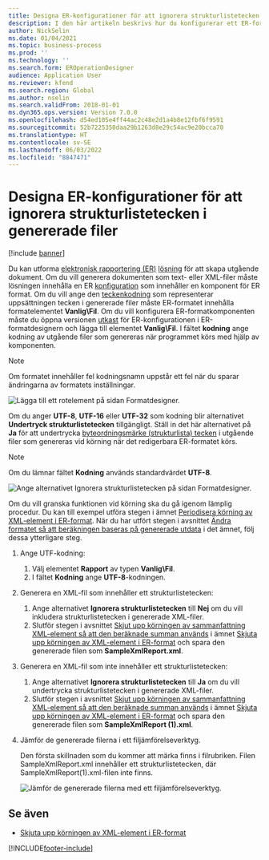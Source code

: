 ```yaml
---
title: Designa ER-konfigurationer för att ignorera strukturlistetecken i genererade filer
description: I den här artikeln beskrivs hur du konfigurerar ett ER-format (elektronisk rapportering) för att generera rapporter som ignorerar byteordningsmärke.
author: NickSelin
ms.date: 01/04/2021
ms.topic: business-process
ms.prod: ''
ms.technology: ''
ms.search.form: EROperationDesigner
audience: Application User
ms.reviewer: kfend
ms.search.region: Global
ms.author: nselin
ms.search.validFrom: 2018-01-01
ms.dyn365.ops.version: Version 7.0.0
ms.openlocfilehash: d54ed105e4ff44ac2c48e2d1a4b8e12fbf6f9591
ms.sourcegitcommit: 52b7225350daa29b1263d8e29c54ac9e20bcca70
ms.translationtype: HT
ms.contentlocale: sv-SE
ms.lasthandoff: 06/03/2022
ms.locfileid: "8847471"
---
```

# <a name="design-er-configurations-to-suppress-bom-characters-in-generated-files"></a>Designa ER-konfigurationer för att ignorera strukturlistetecken i genererade filer

[!include [banner](../includes/banner.md)]

Du kan utforma [elektronisk rapportering (ER)](general-electronic-reporting.md) [lösning](er-quick-start1-new-solution.md) för att skapa utgående dokument. Om du vill generera dokumenten som text- eller XML-filer måste lösningen innehålla en ER [konfiguration](general-electronic-reporting.md#Configuration) som innehåller en komponent för ER format. Om du vill ange den [teckenkodning](/windows/win32/intl/character-sets) som representerar uppsättningen tecken i genererade filer måste ER-formatet innehålla formatelementet **Vanlig\\Fil**. Om du vill konfigurera ER-formatkomponenten måste du öppna versionen [utkast](general-electronic-reporting.md#component-versioning) för ER-konfigurationen i ER-formatdesignern och lägga till elementet **Vanlig\\Fil**. I fältet **kodning** ange kodning av utgående filer som genereras när programmet körs med hjälp av komponenten.

> [!NOTE]
> Om formatet innehåller fel kodningsnamn uppstår ett fel när du sparar ändringarna av formatets inställningar.

![Lägga till ett rotelement på sidan Formatdesigner.](./media/er-suppress-bom-characters-image1.gif)

Om du anger **UTF-8**, **UTF-16** eller **UTF-32** som kodning blir alternativet **Undertryck strukturlistetecken** tillgängligt. Ställ in det här alternativet på **Ja** för att undertrycka [byteordningsmärke (strukturlista) tecken](/globalization/encoding/byte-order-mark) i utgående filer som genereras vid körning när det redigerbara ER-formatet körs.

> [!NOTE]
> Om du lämnar fältet **Kodning** används standardvärdet **UTF-8**.

![Ange alternativet Ignorera strukturlistetecken på sidan Formatdesigner.](./media/er-suppress-bom-characters-image2.gif)

Om du vill granska funktionen vid körning ska du gå igenom lämplig procedur. Du kan till exempel utföra stegen i ämnet [Periodisera körning av XML-element i ER-format](er-defer-xml-element.md). När du har utfört stegen i avsnittet [Ändra formatet så att beräkningen baseras på genererade utdata](er-defer-xml-element.md#modify-the-format-so-that-the-calculation-is-based-on-generated-output) i det ämnet, följ dessa ytterligare steg.

1. Ange UTF-kodning:

    1. Välj elementet **Rapport** av typen **Vanlig\\Fil**.
    2. I fältet **Kodning** ange **UTF-8**-kodningen.

2. Generera en XML-fil som innehåller ett strukturlistetecken:

    1. Ange alternativet **Ignorera strukturlistetecken** till **Nej** om du vill inkludera strukturlistetecken i genererade XML-filer.
    2. Slutför stegen i avsnittet [Skjut upp körningen av sammanfattning XML-element så att den beräknade summan används](er-defer-xml-element.md#defer-the-execution-of-the-summary-xml-element-so-that-the-calculated-total-is-used) i ämnet [Skjuta upp körningen av XML-element i ER-format](er-defer-xml-element.md) och spara den genererade filen som **SampleXmlReport.xml**.

3. Generera en XML-fil som inte innehåller ett strukturlistetecken:

    1. Ange alternativet **Ignorera strukturlistetecken** till **Ja** om du vill undertrycka strukturlistetecken i genererade XML-filer.
    2. Slutför stegen i avsnittet [Skjut upp körningen av sammanfattning XML-element så att den beräknade summan används](er-defer-xml-element.md#defer-the-execution-of-the-summary-xml-element-so-that-the-calculated-total-is-used) i ämnet [Skjuta upp körningen av XML-element i ER-format](er-defer-xml-element.md) och spara den genererade filen som **SampleXmlReport (1).xml**.

4. Jämför de genererade filerna i ett filjämförelseverktyg.

    Den första skillnaden som du kommer att märka finns i filrubriken. Filen SampleXmlReport.xml innehåller ett strukturlistetecken, där SampleXmlReport(1).xml-filen inte finns.

    ![Jämför de genererade filerna med ett filjämförelseverktyg.](./media/er-suppress-bom-characters-image3.png)

## <a name="see-also"></a>Se även

- [Skjuta upp körningen av XML-element i ER-format](er-defer-xml-element.md)


[!INCLUDE[footer-include](../../../includes/footer-banner.md)]
